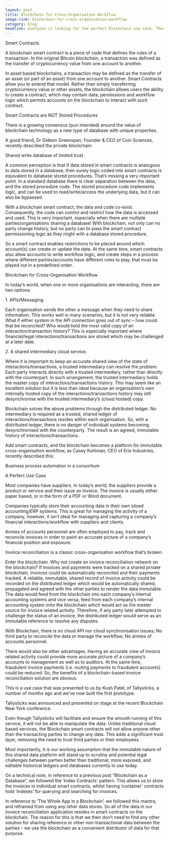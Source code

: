 ```yaml
---
layout: post
title: Blockchain for Cross-Organisation Workflow
image-link: blockchain-for-cross-organisation-workflow
category: blog
headline: Everyone is looking for the perfect blockchain use case. There’s a lot of talk about blockchains, and there are a number of smart people working on improving the underlying blockchain platform technology (consensus algorithms, throughput). However, there are very few good use cases actually being built and realised using blockchain technology.
---
```


<p class="post__title">Smart Contracts</p>

<p class="post__content">A blockchain smart contract is a piece of code that defines the rules of a transaction. In the original Bitcoin blockchain, a transaction was defined as the transfer of cryptocurrency value from one account to another.</p>
<p class="post__content">In asset based blockchains, a transaction may be defined as the transfer of an asset (or part of an asset) from one account to another. Smart Contracts allow you to extend that model. Rather than simply transferring cryptocurrency value or other assets, the blockchain allows users the ability to create a contract, which may contain data, permissions and workflow logic which permits accounts on the blockchain to interact with such contract.</p>

<p class="post__title">Smart Contracts are NOT Stored Procedures</p>

<p class="post__content">There is a growing consensus (pun intended) around the value of blockchain technology as a new type of database with unique properties.</p>
<p class="post__content">A good friend, Dr Gideon Greenspan, Founder & CEO of Coin Sciences, recently described the private blockchain:</p>
<p class="post__quote">Shared write database of limited trust</p>
<p class="post__content">A common perception is that if data stored in smart contracts is analogous to data stored in a database, then surely logic coded into smart contracts is equivalent to database stored procedures. That’s missing a very important point. In a standard database there is clear separation between the data, and the stored procedure code. The stored procedure code implements logic, and can be used to read/write/access the underlying data, but it can also be bypassed.</p>
<p class="post__content">With a blockchain smart contract, the data and code co-exist. Consequently, the code can control and restrict how the data is accessed and used. This is very important, especially when there are multiple parties/organisations sharing a database! With blockchain, not only can no party change history, but no party can bi-pass the smart contract permissioning logic as they might with a database stored procedure.</p>
<p class="post__content">So a smart contract enables restrictions to be placed around which account(s) can create or update the data. At the same time, smart contracts also allow accounts to write workflow logic, and create steps in a process where different parties/accounts have different roles to play, that must be played out in a predefined order.</p>

<p class="post__title">Blockchain for Cross-Organisation Workflow</p>

<p class="post__content">In today’s world, when one or more organisations are interacting, there are two options:</p>

<p class="post__subtitle">1. APIs/Messaging. </p>
<p class="post__content">Each organisation sends the other a message when they need to share information. This works well in many scenarios, but it is not very reliable. What if either system in the API connection goes out of sync – how could that be reconciled? Who would hold the most valid copy of an interaction/transaction history? This is especially important where financial/legal interactions/transactions are stored which may be challenged at a later date.</p>

<p class="post__subtitle">2. A shared intermediary cloud service.</p>
<p class="post__content">Where it is important to keep an accurate shared view of the state of interactions/transactions, a trusted intermediary can resolve the problem. Each party interacts directly with a trusted intermediary, rather than directly with the counterpart. In such arrangement, the trusted intermediary holds the master copy of interactions/transactions history. This may seem like an excellent solution but it is less than ideal because an organisation’s own internally hosted copy of the interactions/transactions history may still desynchronise with the trusted intermediary’s (cloud hosted) copy.</p>
<p class="post__content">Blockchain solves the above problems through the distributed ledger. No intermediary is required as a trusted, shared ledger of interactions/transactions resides within each organisation. So, with a distributed ledger, there is no danger of individual systems becoming desynchronised with the counterparty. The result is an agreed, immutable history of interactions/transactions.</p>
<p class="post__content">Add smart contracts, and the blockchain becomes a platform for immutable cross-organisation workflow, as Casey Kuhlman, CEO of Eris Industries, recently described this:</p>
<p class="post__quote">Business process automation in a consortium</p>

<p class="post__title">A Perfect Use Case</p>

<p class="post__content">Most companies have suppliers. In today’s world, the suppliers provide a product or service and then issue an invoice. The invoice is usually either paper based, or in the form of a PDF or Word document.</p>
<p class="post__content">Companies typically store their accounting data in their own siloed accounting/ERP systems. This is great for managing the activity of a company, however, it isn’t ideal for managing and capturing a company’s financial interactions/workflow with suppliers and clients.</p>
<p class="post__content">Armies of accounts personnel are often employed to pay, track and reconcile invoices in order to paint an accurate picture of a company’s financial position and exposure.</p>
<p class="post__content">Invoice reconciliation is a classic cross-organisation workflow that’s broken.</p>
<p class="post__content">Enter the blockchain. Why not create an invoice reconciliation network on the blockchain? If invoices and payments were tracked on a shared private blockchain, invoices could be automatically reconciled and their payments tracked. A reliable, immutable, shared record of invoice activity could be recorded on the distributed ledger which would be automatically shared, propagated and agreed with the other parties to render the data immutable. The data would feed from the blockchain into each company’s internal accounting systems and vice versa, feed from each company’s internal accounting system onto the blockchain which would act as the master source for invoice related activity. Therefore, if any party later attempted to challenge the status of an invoice, the distributed ledger would serve as an immutable reference to resolve any disputes.</p>
<p class="post__content">With Blockchain, there is no cloud API nor cloud synchronisation issues; No third party to reconcile the data or manage the workflow; No armies of accounts personnel.</p>
<p class="post__content">There would also be other advantages. Having an accurate view of invoice related activity could provide more accurate picture of a company’s accounts to management as well as to auditors. At the same time, fraudulent invoice payments (i.e. routing payments to fraudulent accounts) could be reduced. So, the benefits of a blockchain-based invoice reconciliation solution are obvious.</p>
<p class="post__content">This is a use case that was presented to us by Kush Patel, of Tallysticks, a number of months ago and we’ve now built the first prototype.</p>
<p class="post__content">Tallysticks was announced and presented on stage at the recent Blockchain New York conference.</p>
<p class="post__content">Even though Tallysticks will facilitate and ensure the smooth running of this service, it will not be able to manipulate the data. Unlike traditional cloud based services, the Blockchain smart contracts will not allow anyone other than the transacting parties to change any data. This adds a significant trust layer, removing the need to trust third parties or their employees.</p>
<p class="post__content">Most importantly, it is our working assumption that the immutable nature of this shared data platform will stand up to scrutiny and potential legal challenges between parties better than traditional, more exposed, and editable historical ledgers and databases currently in use today.</p>
<p class="post__content">On a technical note, in reference to a previous post “Blockchain as a Database“, we followed the ‘Index Contracts’ pattern. This allows us to store the invoices in individual smart contracts, whilst having ‘container’ contracts hold ‘indexes’ for querying and searching for invoices.</p>
<p class="post__content">In reference to ‘The Whole App in a Blockchain’, we followed this mantra, and refrained from using any other data stores. So all of the data in our invoice reconciliation application resides in smart contracts on the blockchain. The reason for this is that we then don’t need to find any other solution for sharing reference or other non-transactional data between the parties – we use the blockchain as a convenient distributor of data for that purpose.</p>